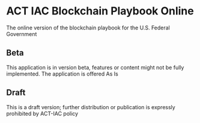 # ACT IAC Blockchain Playbook Online

The online version of the blockchain playbook for the U.S. Federal Government

## Beta

This application is in version beta, features or content might not be fully implemented. The application is offered As Is

## Draft

This is a draft version; further distribution or publication is expressly prohibited by ACT-IAC policy